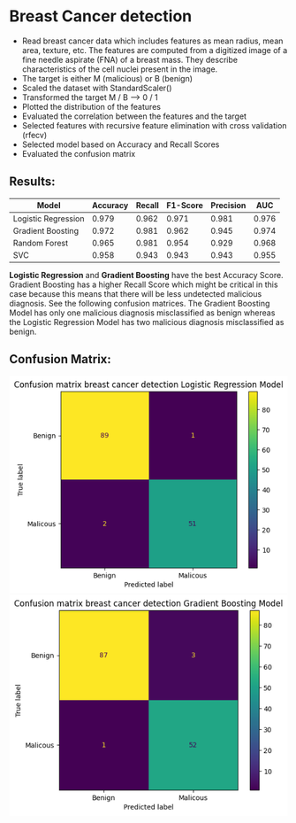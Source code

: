# Breast Cancer detection

* Read breast cancer data which includes features as mean radius, mean area, texture, etc. The features are computed from a digitized image of a fine needle aspirate (FNA) of a breast mass. They describe characteristics of the cell nuclei present in the image.
* The target is either M (malicious) or B (benign)
* Scaled the dataset with StandardScaler()
* Transformed the target M / B --> 0 / 1
* Plotted the distribution of the features
* Evaluated the correlation between the features and the target
* Selected features with recursive feature elimination with cross validation (rfecv)
* Selected model based on Accuracy and Recall Scores
* Evaluated the confusion matrix

## Results:
| Model | Accuracy | Recall | F1-Score | Precision | AUC |
| --- | --- | --- | --- | --- | --- |
| Logistic Regression | 0.979 | 0.962 | 0.971 | 0.981 | 0.976 |
| Gradient Boosting | 0.972 | 0.981 | 0.962 | 0.945 | 0.974 |
| Random Forest | 0.965 | 0.981 | 0.954 | 0.929 | 0.968 |
| SVC | 0.958 | 0.943 | 0.943 | 0.943 | 0.955 |

**Logistic Regression** and **Gradient Boosting** have the best Accuracy Score. Gradient Boosting has a higher Recall Score which might be critical in this case because this means that there will be less undetected malicious diagnosis. See the following confusion matrices. The Gradient Boosting Model has only one malicious diagnosis misclassified as benign whereas the Logistic Regression Model has two malicious diagnosis misclassified as benign.

## Confusion Matrix:
<img src="https://github.com/janS95/breast_cancer_detection/blob/main/images/confusion_matrix_logistic_regression.png">

<img src="https://github.com/janS95/breast_cancer_detection/blob/main/images/confusion_matrix_gradient_boosting.png">

